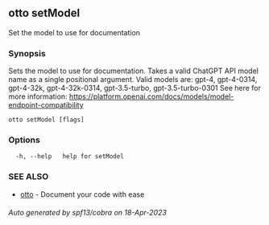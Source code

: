 ## otto setModel

Set the model to use for documentation

### Synopsis

Sets the model to use for documentation. Takes a valid ChatGPT API model name as a single positional argument.
Valid models are: gpt-4, gpt-4-0314, gpt-4-32k, gpt-4-32k-0314, gpt-3.5-turbo, gpt-3.5-turbo-0301
See here for more information: https://platform.openai.com/docs/models/model-endpoint-compatibility


```
otto setModel [flags]
```

### Options

```
  -h, --help   help for setModel
```

### SEE ALSO

* [otto](otto.md)	 - Document your code with ease

###### Auto generated by spf13/cobra on 18-Apr-2023
